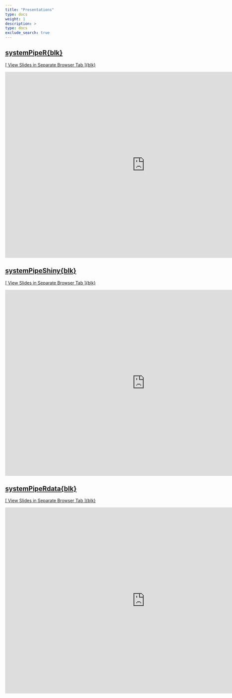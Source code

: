 ```yaml
---
title: "Presentations"
type: docs
weight: 1
description: >
type: docs
exclude_search: true
---
```


## [systemPipeR{blk}](http://bioconductor.org/packages/devel/bioc/html/systemPipeR.html)

[[ View Slides in Separate Browser Tab ]{blk}](https://systempipe.org/presentations/spr/SPR_project.html#1)

<iframe width="900" height="600" src="https://systempipe.org/presentations/spr/SPR_project.html#1" frameborder="0" allow="accelerometer; autoplay; encrypted-media; gyroscope; picture-in-picture" allowfullscreen></iframe>


## [systemPipeShiny{blk}](http://bioconductor.org/packages/devel/bioc/html/systemPipeShiny.html)

[[ View Slides in Separate Browser Tab ]{blk}](https://systempipe.org/presentations/sps/SPS_intro.html#1)

<iframe width="900" height="600" src="https://systempipe.org/presentations/sps/SPS_intro.html#1" frameborder="0" allow="accelerometer; autoplay; encrypted-media; gyroscope; picture-in-picture" allowfullscreen></iframe>


## [systemPipeRdata{blk}](http://www.bioconductor.org/packages/release/data/experiment/html/systemPipeRdata.html)

[[ View Slides in Separate Browser Tab ]{blk}](https://systempipe.org/presentations/sprdata/SPRdata.html#1)

<iframe width="900" height="600" src="https://systempipe.org/presentations/sprdata/SPRdata.html#1" frameborder="0" allow="accelerometer; autoplay; encrypted-media; gyroscope; picture-in-picture" allowfullscreen></iframe>




